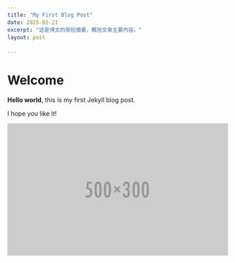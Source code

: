 ```yaml
---
title: "My First Blog Post"
date: 2025-02-21
excerpt: "这是博文的简短摘要，概括文章主要内容。"
layout: post

---
```


# Welcome

**Hello world**, this is my first Jekyll blog post.

I hope you like it!

![描述](/assets/images/blog/500x300.png)
